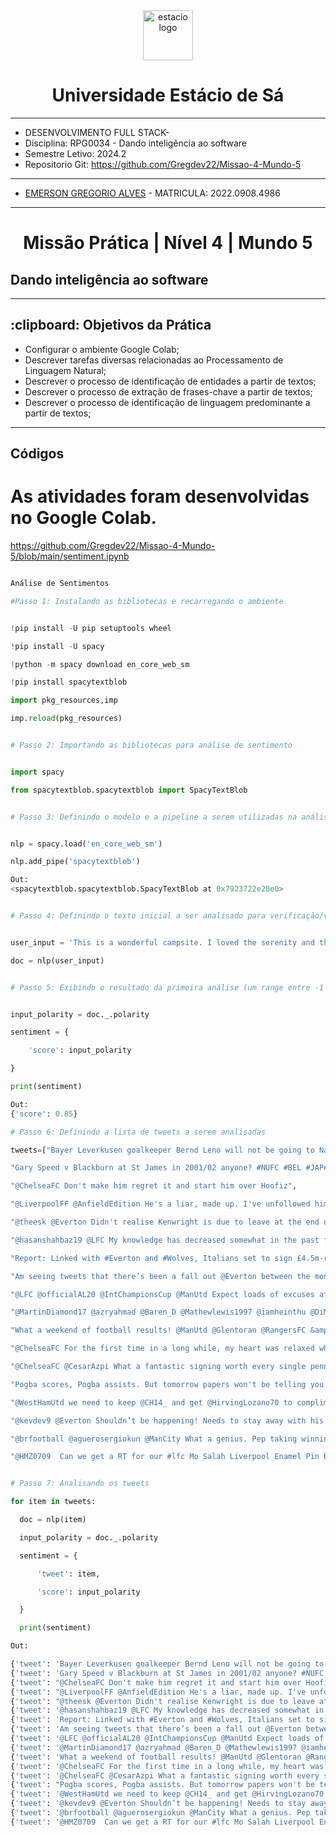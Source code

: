 <!-- PROJECT LOGO -->
<div align="center">
   <a href="https://github.com/othneildrew/Best-README-Template">
      <img src="https://logodownload.org/wp-content/uploads/2014/12/estacio-logo-1-2048x1641.png" alt="estacio logo" width="80"                  height="80">
   </a>
    <h1 align="center"> Universidade Estácio de Sá </h1>
     <hr>
</div> 

* DESENVOLVIMENTO FULL STACK- 
* Disciplina: RPG0034  - Dando inteligência ao software
* Semestre Letivo: 2024.2
* Repositorio Git: https://github.com/Gregdev22/Missao-4-Mundo-5

<hr>

* [EMERSON GREGORIO ALVES](https://github.com/Gregdev22) - MATRICULA: 2022.0908.4986
<hr>
 <h1 align="center"> Missão Prática | Nível 4 | Mundo 5 </h1>
 <h2 align="left" > Dando inteligência ao software </h2> 
 <hr>
 
 <h2> :clipboard: Objetivos da Prática </h2>

* Configurar o ambiente Google Colab;
* Descrever tarefas diversas relacionadas ao Processamento de Linguagem Natural;
* Descrever o processo de identificação de entidades a partir de textos;
* Descrever o processo de extração de frases-chave a partir de textos;
* Descrever o processo de identificação de linguagem predominante a partir de textos;

<hr>
<h2> Códigos </h2>

# As atividades foram desenvolvidas no Google Colab.
https://github.com/Gregdev22/Missao-4-Mundo-5/blob/main/sentiment.ipynb

``` Python

Análise de Sentimentos

#Passo 1: Instalando as bibliotecas e recarregando o ambiente


!pip install -U pip setuptools wheel

!pip install -U spacy

!python -m spacy download en_core_web_sm

!pip install spacytextblob

import pkg_resources,imp

imp.reload(pkg_resources)


# Passo 2: Importando as bibliotecas para análise de sentimento


import spacy

from spacytextblob.spacytextblob import SpacyTextBlob


# Passo 3: Definindo o modelo e a pipeline a serem utilizadas na análise


nlp = spacy.load('en_core_web_sm')

nlp.add_pipe('spacytextblob')

Out:
<spacytextblob.spacytextblob.SpacyTextBlob at 0x7923722e20e0>


# Passo 4: Definindo o texto inicial a ser analisado para verificação/validação da biblioteca


user_input = 'This is a wonderful campsite. I loved the serenity and the birds chirping in the morning.'

doc = nlp(user_input)


# Passo 5: Exibindo o resultado da primeira análise (um range entre -1 [avaliação negativa] e 1 [avaliação positiva]


input_polarity = doc._.polarity

sentiment = {

    'score': input_polarity

}

print(sentiment)

Out:
{'score': 0.85}

# Passo 6: Definindo a lista de tweets a serem analisadas

tweets=["Bayer Leverkusen goalkeeper Bernd Leno will not be going to Napoli. His agent Uli Ferber to Bild: I can confirm that there were negotiations with Napoli, which we have broken off. Napoli is not an option. Atletico Madrid and Arsenal are the other strong rumours. #B04 #AFC",

"Gary Speed v Blackburn at St James in 2001/02 anyone? #NUFC #BEL #JAP#WorldCup",

"@ChelseaFC Don't make him regret it and start him over Hoofiz",

"@LiverpoolFF @AnfieldEdition He's a liar, made up. I've unfollowed him as loads of others have. Pure blagger. #LFC",

"@theesk @Everton Didn't realise Kenwright is due to leave at the end of the month. In all seriousness could you see him being interested in us?",

"@hasanshahbaz19 @LFC My knowledge has decreased somewhat in the past few seasons",

"Report: Linked with #Everton and #Wolves, Italians set to sign £4.5m-rated winger",

"Am seeing tweets that there’s been a fall out @Everton between the money men... I’m presuming it’s just a quiet news day or some kopite with nothing better to do! @ALANMYERSMEDIA",

"@LFC @officialAL20 @IntChampionsCup @ManUtd Expect loads of excuses after tonight’s game",

"@MartinDiamond17 @azryahmad @Baren_D @Mathewlewis1997 @iamheinthu @DiMarzio @Alissonbecker @LFC @SkySportsNews @SkySport @OfficialASRoma I’m just fine I have your fanbase angry over stating facts should ask them hun. Xo",

"What a weekend of football results! @ManUtd @Glentoran @RangersFC &amp; Hearts ????",

"@ChelseaFC For the first time in a long while, my heart was relaxed while watching Chelsea. Really enjoyed it today. Come on, CHELSEA!!!",

"@ChelseaFC @CesarAzpi What a fantastic signing worth every single penny ??",

"Pogba scores, Pogba assists. But tomorrow papers won't be telling you this, instead they will tell you how he'll end up at Juve because he's unhappy, frustrated, have grudges with Mourinho and so on and so forth #mufc",

"@WestHamUtd we need to keep @CH14_ and get @HirvingLozano70 to compliment",

"@kevdev9 @Everton Shouldn’t be happening! Needs to stay away with his venomous attitude until he is sold!",

"@brfootball @aguerosergiokun @ManCity What a genius. Pep taking winning mentality with him, conquering league after league. Baller",

"@HMZ0709  Can we get a RT for our #lfc Mo Salah Liverpool Enamel Pin Badge"]


# Passo 7: Analisando os tweets

for item in tweets:

  doc = nlp(item)

  input_polarity = doc._.polarity

  sentiment = {

      'tweet': item,

      'score': input_polarity

  }

  print(sentiment)

Out:

{'tweet': 'Bayer Leverkusen goalkeeper Bernd Leno will not be going to Napoli. His agent Uli Ferber to Bild: I can confirm that there were negotiations with Napoli, which we have broken off. Napoli is not an option. Atletico Madrid and Arsenal are the other strong rumours. #B04 #AFC', 'score': -0.030555555555555575}
{'tweet': 'Gary Speed v Blackburn at St James in 2001/02 anyone? #NUFC #BEL #JAP#WorldCup', 'score': 0.0}
{'tweet': "@ChelseaFC Don't make him regret it and start him over Hoofiz", 'score': 0.0}
{'tweet': "@LiverpoolFF @AnfieldEdition He's a liar, made up. I've unfollowed him as loads of others have. Pure blagger. #LFC", 'score': 0.21428571428571427}
{'tweet': "@theesk @Everton Didn't realise Kenwright is due to leave at the end of the month. In all seriousness could you see him being interested in us?", 'score': 0.0625}
{'tweet': '@hasanshahbaz19 @LFC My knowledge has decreased somewhat in the past few seasons', 'score': -0.2833333333333334}
{'tweet': 'Report: Linked with #Everton and #Wolves, Italians set to sign £4.5m-rated winger', 'score': 0.0}
{'tweet': 'Am seeing tweets that there’s been a fall out @Everton between the money men... I’m presuming it’s just a quiet news day or some kopite with nothing better to do! @ALANMYERSMEDIA', 'score': 0.3125}
{'tweet': '@LFC @officialAL20 @IntChampionsCup @ManUtd Expect loads of excuses after tonight’s game', 'score': -0.4}
{'tweet': '@MartinDiamond17 @azryahmad @Baren_D @Mathewlewis1997 @iamheinthu @DiMarzio @Alissonbecker @LFC @SkySportsNews @SkySport @OfficialASRoma I’m just fine I have your fanbase angry over stating facts should ask them hun. Xo', 'score': -0.04166666666666666}
{'tweet': 'What a weekend of football results! @ManUtd @Glentoran @RangersFC &amp; Hearts ????', 'score': 0.0}
{'tweet': '@ChelseaFC For the first time in a long while, my heart was relaxed while watching Chelsea. Really enjoyed it today. Come on, CHELSEA!!!', 'score': 0.39218749999999997}
{'tweet': '@ChelseaFC @CesarAzpi What a fantastic signing worth every single penny ??', 'score': 0.20952380952380953}
{'tweet': "Pogba scores, Pogba assists. But tomorrow papers won't be telling you this, instead they will tell you how he'll end up at Juve because he's unhappy, frustrated, have grudges with Mourinho and so on and so forth #mufc", 'score': -0.6499999999999999}
{'tweet': '@WestHamUtd we need to keep @CH14_ and get @HirvingLozano70 to compliment', 'score': 0.0}
{'tweet': '@kevdev9 @Everton Shouldn’t be happening! Needs to stay away with his venomous attitude until he is sold!', 'score': 0.0}
{'tweet': '@brfootball @aguerosergiokun @ManCity What a genius. Pep taking winning mentality with him, conquering league after league. Baller', 'score': 0.5}
{'tweet': '@HMZ0709  Can we get a RT for our #lfc Mo Salah Liverpool Enamel Pin Badge', 'score': 0.0}

```
